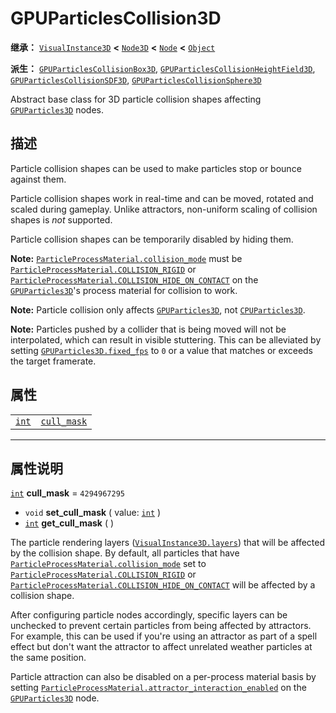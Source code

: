 <!-- ⚠ 请勿编辑本文件 ⚠ -->
<!-- 本文档使用脚本从 WeDot 引擎源码仓库生成。 -->
<!-- 生成脚本：https://github.com/WeDot-Engine/WeDot/tree/4.3/doc/tools/make_md.py； -->
<!-- 原文件：https://github.com/WeDot-Engine/WeDot/tree/4.3/doc/classes/GPUParticlesCollision3D.xml。 -->

<div id="_class_gpuparticlescollision3d"></div>

# GPUParticlesCollision3D

**继承：** [`VisualInstance3D`](class_visualinstance3d.md) **<** [`Node3D`](class_node3d.md) **<** [`Node`](class_node.md) **<** [`Object`](class_object.md)

**派生：** [`GPUParticlesCollisionBox3D`](class_gpuparticlescollisionbox3d.md), [`GPUParticlesCollisionHeightField3D`](class_gpuparticlescollisionheightfield3d.md), [`GPUParticlesCollisionSDF3D`](class_gpuparticlescollisionsdf3d.md), [`GPUParticlesCollisionSphere3D`](class_gpuparticlescollisionsphere3d.md)

Abstract base class for 3D particle collision shapes affecting [`GPUParticles3D`](class_gpuparticles3d.md) nodes.

## 描述

Particle collision shapes can be used to make particles stop or bounce against them.

Particle collision shapes work in real-time and can be moved, rotated and scaled during gameplay. Unlike attractors, non-uniform scaling of collision shapes is *not* supported.

Particle collision shapes can be temporarily disabled by hiding them.

 **Note:** [`ParticleProcessMaterial.collision_mode`](class_particleprocessmaterial.md#class_particleprocessmaterial_property_collision_mode) must be [`ParticleProcessMaterial.COLLISION_RIGID`](class_particleprocessmaterial.md#class_particleprocessmaterial_constant_collision_rigid) or [`ParticleProcessMaterial.COLLISION_HIDE_ON_CONTACT`](class_particleprocessmaterial.md#class_particleprocessmaterial_constant_collision_hide_on_contact) on the [`GPUParticles3D`](class_gpuparticles3d.md)'s process material for collision to work.

 **Note:** Particle collision only affects [`GPUParticles3D`](class_gpuparticles3d.md), not [`CPUParticles3D`](class_cpuparticles3d.md).

 **Note:** Particles pushed by a collider that is being moved will not be interpolated, which can result in visible stuttering. This can be alleviated by setting [`GPUParticles3D.fixed_fps`](class_gpuparticles3d.md#class_gpuparticles3d_property_fixed_fps) to `0` or a value that matches or exceeds the target framerate.

## 属性

|||
|:-:|:--|
| [`int`](class_int.md) | [`cull_mask`](class_gpuparticlescollision3d.md#class_gpuparticlescollision3d_property_cull_mask) | ``4294967295`` |

<!-- rst-class:: classref-section-separator -->

---

## 属性说明

<div id="_class_gpuparticlescollision3d_property_cull_mask"></div>

[`int`](class_int.md) **cull_mask** = ``4294967295`` <div id="class_gpuparticlescollision3d_property_cull_mask"></div>

- `void` **set_cull_mask** ( value: [`int`](class_int.md) )
- [`int`](class_int.md) **get_cull_mask** ( )

The particle rendering layers ([`VisualInstance3D.layers`](class_visualinstance3d.md#class_visualinstance3d_property_layers)) that will be affected by the collision shape. By default, all particles that have [`ParticleProcessMaterial.collision_mode`](class_particleprocessmaterial.md#class_particleprocessmaterial_property_collision_mode) set to [`ParticleProcessMaterial.COLLISION_RIGID`](class_particleprocessmaterial.md#class_particleprocessmaterial_constant_collision_rigid) or [`ParticleProcessMaterial.COLLISION_HIDE_ON_CONTACT`](class_particleprocessmaterial.md#class_particleprocessmaterial_constant_collision_hide_on_contact) will be affected by a collision shape.

After configuring particle nodes accordingly, specific layers can be unchecked to prevent certain particles from being affected by attractors. For example, this can be used if you're using an attractor as part of a spell effect but don't want the attractor to affect unrelated weather particles at the same position.

Particle attraction can also be disabled on a per-process material basis by setting [`ParticleProcessMaterial.attractor_interaction_enabled`](class_particleprocessmaterial.md#class_particleprocessmaterial_property_attractor_interaction_enabled) on the [`GPUParticles3D`](class_gpuparticles3d.md) node.

[^virtual]: 本方法通常需要用户覆盖才能生效。
[^const]: 本方法无副作用，不会修改该实例的任何成员变量。
[^vararg]: 本方法除了能接受在此处描述的参数外，还能够继续接受任意数量的参数。
[^constructor]: 本方法用于构造某个类型。
[^static]: 调用本方法无需实例，可直接使用类名进行调用。
[^operator]: 本方法描述的是使用本类型作为左操作数的有效运算符。
[^bitfield]: 这个值是由下列位标志构成位掩码的整数。
[^void]: 无返回值。
